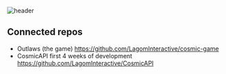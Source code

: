 ![header](https://user-images.githubusercontent.com/6502251/116619223-78864a80-a940-11eb-9d31-821d6e70558c.png)

## Connected repos
* Outlaws (the game) https://github.com/LagomInteractive/cosmic-game
* CosmicAPI first 4 weeks of development https://github.com/LagomInteractive/CosmicAPI
